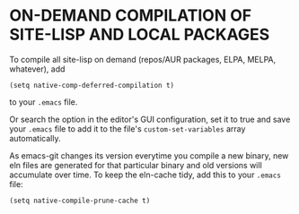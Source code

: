 # ON-DEMAND COMPILATION OF SITE-LISP AND LOCAL PACKAGES

To compile all site-lisp on demand (repos/AUR packages, ELPA, MELPA,
 whatever), add

    (setq native-comp-deferred-compilation t)

to your `.emacs` file.

Or search the option in the editor's GUI configuration, set it
to true and save your `.emacs` file to add it to the file's
`custom-set-variables` array automatically.

As emacs-git changes its version everytime you compile a new
binary, new eln files are generated for that particular binary
and old versions will accumulate over time. To keep the eln-cache
tidy, add this to your `.emacs` file:

    (setq native-compile-prune-cache t)

